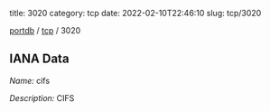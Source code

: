 title: 3020
category: tcp
date: 2022-02-10T22:46:10
slug: tcp/3020

[portdb](/) / [tcp](/category/tcp.html) / 3020


## IANA Data

_Name:_ cifs

_Description:_ CIFS

